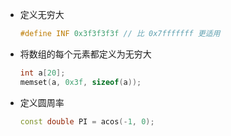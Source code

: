 
- 定义无穷大
  ```cpp
  #define INF 0x3f3f3f3f // 比 0x7fffffff 更适用
  ```

- 将数组的每个元素都定义为无穷大
  ```cpp
  int a[20];
  memset(a, 0x3f, sizeof(a));
  ```

- 定义圆周率
  ```cpp
  const double PI = acos(-1, 0);
  ```




